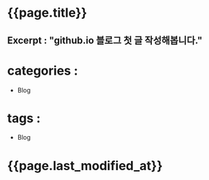 {{page.title}}
================================
Excerpt : "github.io 블로그 첫 글 작성해봅니다."
-------------------------------------------------
# categories :
- Blog
# tags :
- Blog
# {{page.last_modified_at}}

